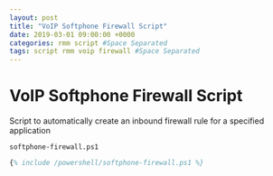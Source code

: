 ```yaml
---
layout: post
title: "VoIP Softphone Firewall Script"
date: 2019-03-01 09:00:00 +0000
categories: rmm script #Space Separated
tags: script rmm voip firewall #Space Separated
---
```


# VoIP Softphone Firewall Script

Script to automatically create an inbound firewall rule for a specified application

`softphone-firewall.ps1`

```ps
{% include /powershell/softphone-firewall.ps1 %}
```